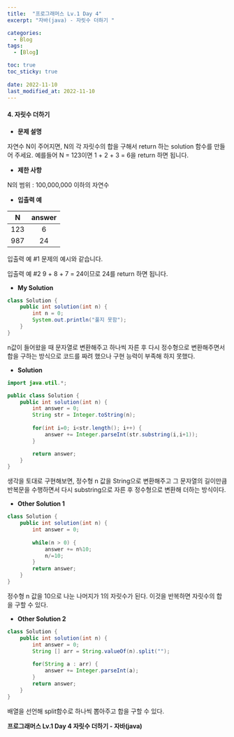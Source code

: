 ```yaml
---
title:  "프로그래머스 Lv.1 Day 4"
excerpt: "자바(java) - 자릿수 더하기 "

categories:
  - Blog
tags:
  - [Blog]

toc: true
toc_sticky: true
 
date: 2022-11-10
last_modified_at: 2022-11-10
---
```


#### 4. 자릿수 더하기


- **문제 설명** 

자연수 N이 주어지면, N의 각 자릿수의 합을 구해서 return 하는 solution 함수를 만들어 주세요.
예를들어 N = 123이면 1 + 2 + 3 = 6을 return 하면 됩니다.

- **제한 사항**

N의 범위 : 100,000,000 이하의 자연수

- **입출력 예**

|**N**|**answer**|
|:---:|:---:|
|123|6|
|987|24|

입출력 예 #1
문제의 예시와 같습니다.

입출력 예 #2
9 + 8 + 7 = 24이므로 24를 return 하면 됩니다.

- **My Solution**

```java
class Solution {
    public int solution(int n) {
        int n = 0;
        System.out.println("풀지 못함");
    }
}
```
n값이 들어왔을 때 문자열로 변환해주고
하나씩 자른 후 다시 정수형으로 변환해주면서
합을 구하는 방식으로 코드를 짜려 했으나
구현 능력이 부족해 하지 못했다.

- **Solution**

```java
import java.util.*;

public class Solution {
    public int solution(int n) {
        int answer = 0;
        String str = Integer.toString(n);
        
        for(int i=0; i<str.length(); i++) {
            answer += Integer.parseInt(str.substring(i,i+1));
        }

        return answer;
    }
}
```
생각을 토대로 구현해보면, 정수형 n 값을 String으로 변환해주고 그 문자열의 길이만큼 반복문을 수행하면서 다시 substring으로 자른 후 정수형으로 변환해 더하는 방식이다.


- **Other Solution 1**

```java
class Solution {
    public int solution(int n) {
        int answer = 0;
        
        while(n > 0) {
            answer += n%10;
            n/=10;
        }
        return answer;
    }
}

```

정수형 n 값을 10으로 나눈 나머지가 1의 자릿수가 된다.
이것을 반복하면 자릿수의 합을 구할 수 있다. 

- **Other Solution 2**

```java
class Solution {
	public int solution(int n) {
		int answer = 0;
		String [] arr = String.valueOf(n).split("");
		
		for(String a : arr) {
			answer += Integer.parseInt(a);
		}
		return answer;
	}
}
```

배열을 선언해 split함수로 하나씩 뽑아주고 합을 구할 수 있다.

**프로그래머스 Lv.1 Day 4 자릿수 더하기 - 자바(java)**
